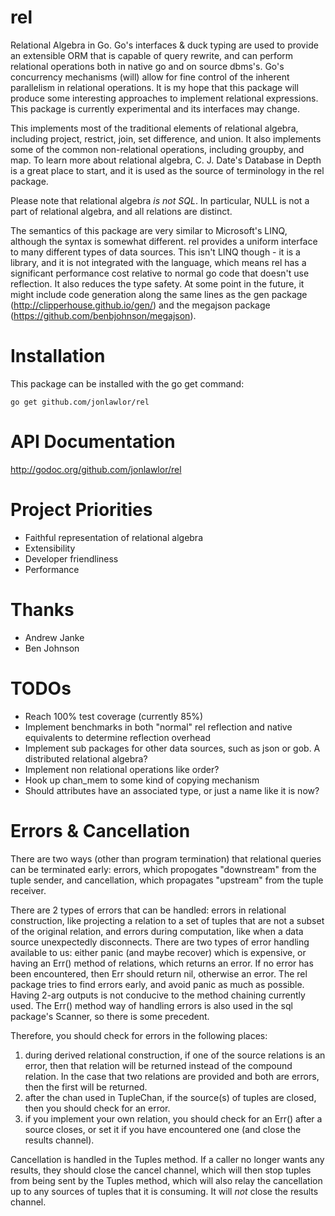 rel
===

Relational Algebra in Go.  Go's interfaces & duck typing are used to provide an extensible ORM that is capable of query rewrite, and can perform relational operations both in native go and on source dbms's. Go's concurrency mechanisms (will) allow for fine control of the inherent parallelism in relational operations.  It is my hope that this package will produce some interesting approaches to implement relational expressions.  This package is currently experimental and its interfaces may change.

This implements most of the traditional elements of relational algebra, including project, restrict, join, set difference, and union.  It also implements some of the common non-relational operations, including groupby, and map.  To learn more about relational algebra, C. J. Date's Database in Depth is a great place to start, and it is used as the source of terminology in the rel package.

Please note that relational algebra *_is not SQL_*.  In particular, NULL is not a part of relational algebra, and all relations are distinct.

The semantics of this package are very similar to Microsoft's LINQ, although the syntax is somewhat different.  rel provides a uniform interface to many different types of data sources.  This isn't LINQ though - it is a library, and it is not integrated with the language, which means rel has a significant performance cost relative to normal go code that doesn't use reflection.  It also reduces the type safety.  At some point in the future, it might include code generation along the same lines as the gen package (http://clipperhouse.github.io/gen/) and the megajson package (https://github.com/benbjohnson/megajson).

Installation
============
This package can be installed with the go get command:
```
go get github.com/jonlawlor/rel
```

API Documentation
=================
http://godoc.org/github.com/jonlawlor/rel

Project Priorities
==================
* Faithful representation of relational algebra
* Extensibility
* Developer friendliness
* Performance

Thanks
======
* Andrew Janke
* Ben Johnson

TODOs
=====
+ Reach 100% test coverage (currently 85%)
+ Implement benchmarks in both "normal" rel reflection and native equivalents to determine reflection overhead
+ Implement sub packages for other data sources, such as json or gob.  A distributed relational algebra?
+ Implement non relational operations like order?
+ Hook up chan_mem to some kind of copying mechanism
+ Should attributes have an associated type, or just a name like it is now?

Errors & Cancellation
=====================
There are two ways (other than program termination) that relational queries can be terminated early: errors, which propogates "downstream" from the tuple sender, and cancellation, which propagates "upstream" from the tuple receiver.

There are 2 types of errors that can be handled: errors in relational construction, like projecting a relation to a set of tuples that are not a subset of the original relation, and errors during computation, like when a data source unexpectedly disconnects.  There are two types of error handling available to us: either panic (and maybe recover) which is expensive, or having an Err() method of relations, which returns an error.  If no error has been encountered, then Err should return nil, otherwise an error.  The rel package tries to find errors early, and avoid panic as much as possible. Having 2-arg outputs is not conducive to the method chaining currently used.  The Err() method way of handling errors is also used in the sql package's Scanner, so there is some precedent.

Therefore, you should check for errors in the following places:

1) during derived relational construction, if one of the source relations is an error, then that relation will be returned instead of the compound relation.  In the case that two relations are provided and both are errors, then the first will be returned.
2) after the chan used in TupleChan, if the source(s) of tuples are closed, then you should check for an error.
3) if you implement your own relation, you should check for an Err() after a source closes, or set it if you have encountered one (and close the results channel).

Cancellation is handled in the Tuples method.  If a caller no longer wants any results, they should close the cancel channel, which will then stop tuples from being sent by the Tuples method, which will also relay the cancellation up to any sources of tuples that it is consuming.  It will _not_ close the results channel.
